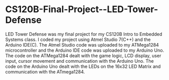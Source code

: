 # CS120B-Final-Project--LED-Tower-Defense
LED Tower Defense was my final project for my CS120B Intro to Embedded Systems class. I coded my project using Atmel Studio 7(C++) and the Arduino IDE(C). The Atmel Studio code was uploaded to my ATMega1284 microcontroller and the Arduino IDE code was uploaded to my Arduino Uno.
The code on the ATMega1284 dealt with the game logic, LCD display, user input, cursor movement and communication with the Arduino Uno.
The code on the Arduino Uno dealt with the LEDs on the 16x32 LED Matrix and communication with the ATmega1284.
